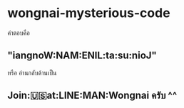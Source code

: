 ﻿# wongnai-mysterious-code
 
 คำตอบคือ 
 ## "iangnoW:NAM:ENIL:ta:su:nioJ"
 หรือ อ่านกลับด้านเป็น 
 ## Join::us:at:LINE:MAN:Wongnai ครับ ^^
